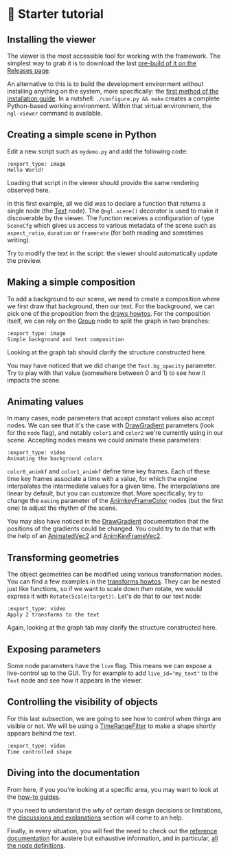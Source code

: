 # 🔰 Starter tutorial

## Installing the viewer

The viewer is the most accessible tool for working with the framework. The
simplest way to  grab it is to download the last [pre-build of it on the
Releases page][releases].

An alternative to this is to build the development environment without
installing anything on the system, more specifically: the [first method of the
installation guide][install]. In a nutshell: `./configure.py && make` creates a
complete Python-based working environment. Within that virtual environment, the
`ngl-viewer` command is available.

[releases]: https://github.com/NopeForge/nope.gl/releases/
[install]: /usr/howto/installation.md

## Creating a simple scene in Python

Edit a new script such as `mydemo.py` and add the following code:

```{nope} starter.hello_world
:export_type: image
Hello World!
```

Loading that script in the viewer should provide the same rendering observed
here.

In this first example, all we did was to declare a function that returns a
single node (the [Text] node). The `@ngl.scene()` decorator is used to make
it discoverable by the viewer. The function receives a configuration of type
`SceneCfg` which gives us access to various metadata of the scene such as
`aspect_ratio`, `duration` or `framerate` (for both reading and sometimes
writing).

Try to modify the text in the script: the viewer should automatically update
the preview.

## Making a simple composition

To add a background to our scene, we need to create a composition where we first
draw that background, then our text. For the background, we can pick one of the
proposition from the [draws howtos]. For the composition itself, we can rely
on the [Group] node to split the graph in two branches:

```{nope} starter.bg_fg_composition
:export_type: image
Simple background and text composition
```

Looking at the graph tab should clarify the structure constructed here.

You may have noticed that we did change the `Text.bg_opacity` parameter. Try to
play with that value (somewhere between 0 and 1) to see how it impacts the scene.

## Animating values

In many cases, node parameters that accept constant values also accept nodes.
We can see that it's the case with [DrawGradient] parameters (look for the
`node` flag), and notably `color1` and `color2` we're currently using in our
scene. Accepting nodes means we could animate these parameters:

```{nope} starter.animated
:export_type: video
Animating the background colors
```

`color0_animkf` and `color1_animkf` define time key frames. Each of these time
key frames associate a time with a value, for which the engine interpolates the
intermediate values for a given time. The interpolations are linear by default,
but you can customize that. More specifically, try to change the `easing`
parameter of the [AnimkeyFrameColor] nodes (but the first one) to adjust the
rhythm of the scene.

You may also have noticed in the [DrawGradient] documentation that the
positions of the gradients could be changed. You could try to do that with the
help of an [AnimatedVec2] and [AnimKeyFrameVec2].

## Transforming geometries

The object geometries can be modified using various transformation nodes. You
can find a few examples in the [transforms howtos]. They can be nested just like
functions, so if we want to scale down *then* rotate, we would express it with
`Rotate(Scale(target))`. Let's do that to our text node:

```{nope} starter.transforms
:export_type: video
Apply 2 transforms to the text
```

Again, looking at the graph tab may clarify the structure constructed here.

## Exposing parameters

Some node parameters have the `live` flag. This means we can expose a
live-control up to the GUI. Try for example to add `live_id="my_text"` to the
`Text` node and see how it appears in the viewer.

## Controlling the visibility of objects

For this last subsection, we are going to see how to control when things are
visible or not. We will be using a [TimeRangeFilter] to make a shape shortly
appears behind the text.

```{nope} starter.timeranges
:export_type: video
Time controlled shape
```

## Diving into the documentation

From here, if you you're looking at a specific area, you may want to look at
the [how-to guides][howto].

If you need to understand the *why* of certain design decisions or limitations,
the [discussions and explanations][expl] section will come to an help.

Finally, in every situation, you will feel the need to check out the [reference
documentation][refdoc] for austere but exhaustive information, and in
particular, [all the node definitions][ref-libnopegl].

[draws howtos]: /usr/howto/draws.md
[transforms howtos]: /usr/howto/transforms.md
[Text]: /usr/ref/libnopegl.md#text
[Group]: /usr/ref/libnopegl.md#group
[DrawGradient]: /usr/ref/libnopegl.md#drawgradient
[AnimKeyFrameColor]: /usr/ref/libnopegl.md#animkeyframecolor
[AnimatedVec2]: /usr/ref/libnopegl.md#animatedvec2
[AnimKeyFrameVec2]: /usr/ref/libnopegl.md#animkeyframevec2
[TimeRangeFilter]: /usr/ref/libnopegl.md#timerangefilter
[howto]: /usr/howto/index.md
[expl]: /usr/expl/index.md
[refdoc]: /usr/ref/index.md
[ref-libnopegl]: /usr/ref/libnopegl.md
